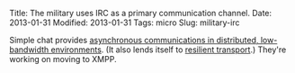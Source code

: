 Title: The military uses IRC as a primary communication channel.
Date: 2013-01-31
Modified: 2013-01-31
Tags: micro
Slug: military-irc

Simple chat provides [asynchronous communications in distributed, low-bandwidth environments](https://publicintelligence.net/tactical-chat/). (It also lends itself to [resilient transport](http://pig-monkey.com/2012/11/18/resilient-communications-continuous-wave-radio/).) They're working on moving to XMPP.
